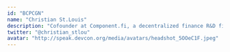 ```yaml
---
id: "BCPCGN"
name: "Christian St.Louis"
description: "Cofounder at Component.fi, a decentralized finance R&D firm that specializes in building products and contributing to protocols with a high aptitude for understanding complex data. Previously worked on data problems in ad tech and have two degrees from Queen's University in Math and Data Science."
twitter: "@christian_stlou"
avatar: "http://speak.devcon.org/media/avatars/headshot_5OOeC1F.jpeg"
---
```

